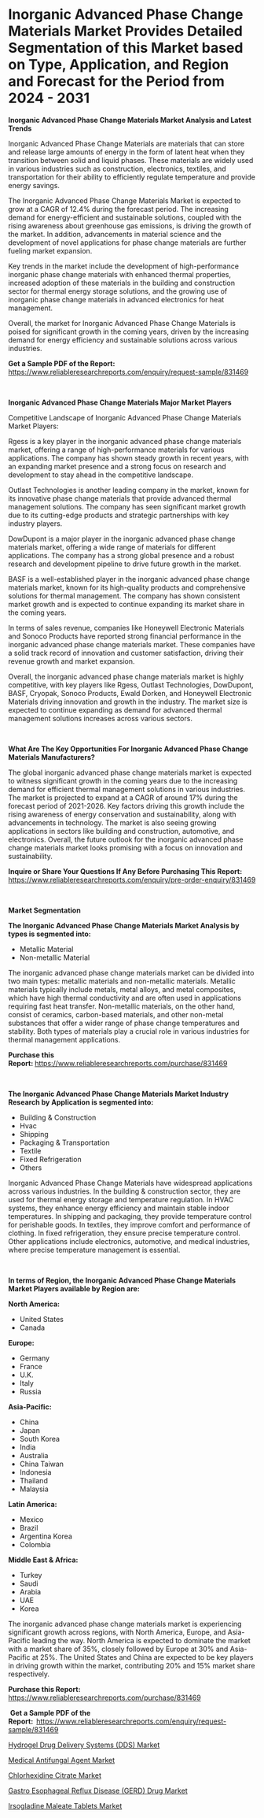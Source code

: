 <p><h1>Inorganic Advanced Phase Change Materials Market Provides Detailed Segmentation of this Market based on Type, Application, and Region and Forecast for the Period from 2024 - 2031</h1></p><p><strong>Inorganic Advanced Phase Change Materials Market Analysis and Latest Trends</strong></p>
<p><p>Inorganic Advanced Phase Change Materials are materials that can store and release large amounts of energy in the form of latent heat when they transition between solid and liquid phases. These materials are widely used in various industries such as construction, electronics, textiles, and transportation for their ability to efficiently regulate temperature and provide energy savings.</p><p>The Inorganic Advanced Phase Change Materials Market is expected to grow at a CAGR of 12.4% during the forecast period. The increasing demand for energy-efficient and sustainable solutions, coupled with the rising awareness about greenhouse gas emissions, is driving the growth of the market. In addition, advancements in material science and the development of novel applications for phase change materials are further fueling market expansion.</p><p>Key trends in the market include the development of high-performance inorganic phase change materials with enhanced thermal properties, increased adoption of these materials in the building and construction sector for thermal energy storage solutions, and the growing use of inorganic phase change materials in advanced electronics for heat management.</p><p>Overall, the market for Inorganic Advanced Phase Change Materials is poised for significant growth in the coming years, driven by the increasing demand for energy efficiency and sustainable solutions across various industries.</p></p>
<p><strong>Get a Sample PDF of the Report:&nbsp;</strong> <a href="https://www.reliableresearchreports.com/enquiry/request-sample/831469">https://www.reliableresearchreports.com/enquiry/request-sample/831469</a></p>
<p>&nbsp;</p>
<p><strong>Inorganic Advanced Phase Change Materials Major Market Players</strong></p>
<p><p>Competitive Landscape of Inorganic Advanced Phase Change Materials Market Players:</p><p>Rgess is a key player in the inorganic advanced phase change materials market, offering a range of high-performance materials for various applications. The company has shown steady growth in recent years, with an expanding market presence and a strong focus on research and development to stay ahead in the competitive landscape.</p><p>Outlast Technologies is another leading company in the market, known for its innovative phase change materials that provide advanced thermal management solutions. The company has seen significant market growth due to its cutting-edge products and strategic partnerships with key industry players.</p><p>DowDupont is a major player in the inorganic advanced phase change materials market, offering a wide range of materials for different applications. The company has a strong global presence and a robust research and development pipeline to drive future growth in the market.</p><p>BASF is a well-established player in the inorganic advanced phase change materials market, known for its high-quality products and comprehensive solutions for thermal management. The company has shown consistent market growth and is expected to continue expanding its market share in the coming years.</p><p>In terms of sales revenue, companies like Honeywell Electronic Materials and Sonoco Products have reported strong financial performance in the inorganic advanced phase change materials market. These companies have a solid track record of innovation and customer satisfaction, driving their revenue growth and market expansion.</p><p>Overall, the inorganic advanced phase change materials market is highly competitive, with key players like Rgess, Outlast Technologies, DowDupont, BASF, Cryopak, Sonoco Products, Ewald Dorken, and Honeywell Electronic Materials driving innovation and growth in the industry. The market size is expected to continue expanding as demand for advanced thermal management solutions increases across various sectors.</p></p>
<p>&nbsp;</p>
<p><strong>What Are The Key Opportunities For Inorganic Advanced Phase Change Materials Manufacturers?</strong></p>
<p><p>The global inorganic advanced phase change materials market is expected to witness significant growth in the coming years due to the increasing demand for efficient thermal management solutions in various industries. The market is projected to expand at a CAGR of around 17% during the forecast period of 2021-2026. Key factors driving this growth include the rising awareness of energy conservation and sustainability, along with advancements in technology. The market is also seeing growing applications in sectors like building and construction, automotive, and electronics. Overall, the future outlook for the inorganic advanced phase change materials market looks promising with a focus on innovation and sustainability.</p></p>
<p><strong>Inquire or Share Your Questions If Any Before Purchasing This Report:</strong> <a href="https://www.reliableresearchreports.com/enquiry/pre-order-enquiry/831469">https://www.reliableresearchreports.com/enquiry/pre-order-enquiry/831469</a></p>
<p>&nbsp;</p>
<p><strong>Market Segmentation</strong></p>
<p><strong>The Inorganic Advanced Phase Change Materials Market Analysis by types is segmented into:</strong></p>
<p><ul><li>Metallic Material</li><li>Non-metallic Material</li></ul></p>
<p><p>The inorganic advanced phase change materials market can be divided into two main types: metallic materials and non-metallic materials. Metallic materials typically include metals, metal alloys, and metal composites, which have high thermal conductivity and are often used in applications requiring fast heat transfer. Non-metallic materials, on the other hand, consist of ceramics, carbon-based materials, and other non-metal substances that offer a wider range of phase change temperatures and stability. Both types of materials play a crucial role in various industries for thermal management applications.</p></p>
<p><strong>Purchase this Report:&nbsp;</strong><a href="https://www.reliableresearchreports.com/purchase/831469">https://www.reliableresearchreports.com/purchase/831469</a></p>
<p>&nbsp;</p>
<p><strong>The Inorganic Advanced Phase Change Materials Market Industry Research by Application is segmented into:</strong></p>
<p><ul><li>Building & Construction</li><li>Hvac</li><li>Shipping</li><li>Packaging & Transportation</li><li>Textile</li><li>Fixed Refrigeration</li><li>Others</li></ul></p>
<p><p>Inorganic Advanced Phase Change Materials have widespread applications across various industries. In the building & construction sector, they are used for thermal energy storage and temperature regulation. In HVAC systems, they enhance energy efficiency and maintain stable indoor temperatures. In shipping and packaging, they provide temperature control for perishable goods. In textiles, they improve comfort and performance of clothing. In fixed refrigeration, they ensure precise temperature control. Other applications include electronics, automotive, and medical industries, where precise temperature management is essential.</p></p>
<p>&nbsp;</p>
<p><strong>In terms of Region, the Inorganic Advanced Phase Change Materials Market Players available by Region are:</strong></p>
<p>
    <p> <strong> North America: </strong>
        <ul>
            <li>United States</li>
            <li>Canada</li>
        </ul>
        </p> 
    <p> <strong> Europe: </strong>
        <ul>
            <li>Germany</li>
            <li>France</li>
            <li>U.K.</li>
            <li>Italy</li>
            <li>Russia</li>
        </ul>
        </p> 
    <p> <strong> Asia-Pacific: </strong>
        <ul>
            <li>China</li>
            <li>Japan</li>
            <li>South Korea</li>
            <li>India</li>
            <li>Australia</li>
            <li>China Taiwan</li>
            <li>Indonesia</li>
            <li>Thailand</li>
            <li>Malaysia</li>
        </ul>
        </p> 
    <p> <strong> Latin America: </strong>
        <ul>
            <li>Mexico</li>
            <li>Brazil</li>
            <li>Argentina Korea</li>
            <li>Colombia</li>
        </ul>
        </p> 
    <p> <strong> Middle East & Africa: </strong>
        <ul>
            <li>Turkey</li>
            <li>Saudi</li>
            <li>Arabia</li>
            <li>UAE</li>
            <li>Korea</li>
        </ul>
    </p>
    </p>
<p><p>The inorganic advanced phase change materials market is experiencing significant growth across regions, with North America, Europe, and Asia-Pacific leading the way. North America is expected to dominate the market with a market share of 35%, closely followed by Europe at 30% and Asia-Pacific at 25%. The United States and China are expected to be key players in driving growth within the market, contributing 20% and 15% market share respectively.</p></p>
<p><strong>Purchase this Report: </strong><a href="https://www.reliableresearchreports.com/purchase/831469">https://www.reliableresearchreports.com/purchase/831469</a></p>
<p>&nbsp;<strong>Get a Sample PDF of the Report:&nbsp;&nbsp;</strong><a href="https://www.reliableresearchreports.com/enquiry/request-sample/831469">https://www.reliableresearchreports.com/enquiry/request-sample/831469</a></p>
<p><strong></strong></p>
<p><p><a href="https://medium.com/@larrytran2023/hydrogel-drug-delivery-systems-dds-market-exploring-market-share-market-trends-and-future-b38a6aabdfe9">Hydrogel Drug Delivery Systems (DDS) Market</a></p><p><a href="https://medium.com/@larrytran2023/medical-antifungal-agent-market-trends-and-market-analysis-forecasted-for-period-2024-2031-9bbe3a90222a">Medical Antifungal Agent Market</a></p><p><a href="https://medium.com/@larrytran2023/chlorhexidine-citrate-market-research-report-its-history-and-forecast-2024-to-2031-70350190943f">Chlorhexidine Citrate Market</a></p><p><a href="https://medium.com/@larrytran2023/gastro-esophageal-reflux-disease-gerd-drug-market-analysis-its-cagr-market-segmentation-and-8b330116012b">Gastro Esophageal Reflux Disease (GERD) Drug Market</a></p><p><a href="https://medium.com/@larrytran2023/irsogladine-maleate-tablets-market-trends-and-market-analysis-forecasted-for-period-2024-2031-4bcd829104fe">Irsogladine Maleate Tablets Market</a></p></p>